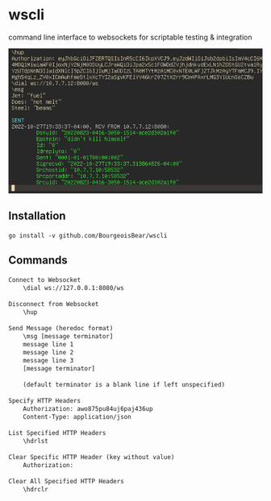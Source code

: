 # wscli
command line interface to websockets for scriptable testing &amp; integration

![sample session](wscli_example.gif)

## Installation
```
go install -v github.com/BourgeoisBear/wscli
```

## Commands
```
Connect to Websocket
	\dial ws://127.0.0.1:8080/ws

Disconnect from Websocket
	\hup

Send Message (heredoc format)
	\msg [message terminator]
	message line 1
	message line 2
	message line 3
	[message terminator]

	(default terminator is a blank line if left unspecified)

Specify HTTP Headers
	Authorization: awo875pu84uj6paj436up
	Content-Type: application/json

List Specified HTTP Headers
	\hdrlst

Clear Specific HTTP Header (key without value)
	Authorization:

Clear All Specified HTTP Headers
	\hdrclr
```
